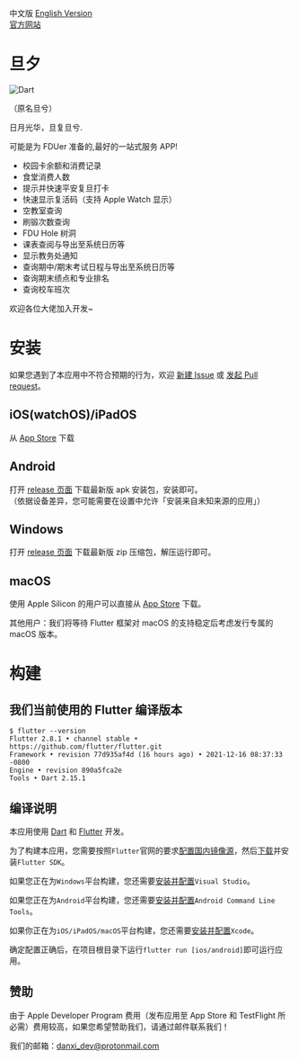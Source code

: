 中文版 [English Version](README_EN.md)  
[官方网站](https://danxi-dev.github.io)  

# 旦夕
![Dart](https://github.com/w568w/DanXi/workflows/Dart/badge.svg)  
  
（原名旦兮）

日月光华，旦复旦兮.
  
可能是为 FDUer 准备的,最好的一站式服务 APP!  

- 校园卡余额和消费记录
- 食堂消费人数
- 提示并快速平安复旦打卡
- 快速显示复活码（支持 Apple Watch 显示）
- 空教室查询
- 刷锻次数查询
- FDU Hole 树洞
- 课表查阅与导出至系统日历等
- 显示教务处通知
- 查询期中/期末考试日程与导出至系统日历等
- 查询期末绩点和专业排名
- 查询校车班次

欢迎各位大佬加入开发~

# 安装
如果您遇到了本应用中不符合预期的行为，欢迎 [新建 Issue](https://github.com/DanXi-Dev/DanXi/issues/new/choose) 或 [发起 Pull request](https://github.com/DanXi-Dev/DanXi/compare)。

## iOS(watchOS)/iPadOS

从 [App Store](https://apps.apple.com/app/id1568629997) 下载

## Android
打开 [release 页面](https://github.com/DanXi-Dev/DanXi/releases/latest) 下载最新版 apk 安装包，安装即可。  
（依据设备差异，您可能需要在设置中允许「安装来自未知来源的应用」）

## Windows
打开 [release 页面](https://github.com/DanXi-Dev/DanXi/releases/latest) 下载最新版 zip 压缩包，解压运行即可。  

## macOS
使用 Apple Silicon 的用户可以直接从 [App Store](https://apps.apple.com/app/id1568629997) 下载。

其他用户：我们将等待 Flutter 框架对 macOS 的支持稳定后考虑发行专属的 macOS 版本。

# 构建
## 我们当前使用的 Flutter 编译版本

```shell script
$ flutter --version
Flutter 2.8.1 • channel stable • https://github.com/flutter/flutter.git
Framework • revision 77d935af4d (16 hours ago) • 2021-12-16 08:37:33 -0800
Engine • revision 890a5fca2e
Tools • Dart 2.15.1
```
## 编译说明
本应用使用 [Dart](https://dart.cn/) 和 [Flutter](https://flutter.cn/) 开发。  
  
为了构建本应用，您需要按照`Flutter`官网的要求[配置国内镜像源](https://flutter.cn/community/china)，然后[下载](https://flutter.cn/docs/get-started/install)并安装`Flutter SDK`。    
  
如果您正在为`Windows`平台构建，您还需要[安装并配置](https://visualstudio.microsoft.com/zh-hans/downloads/)`Visual Studio`。  
  
如果您正在为`Android`平台构建，您还需要[安装并配置](https://developer.android.google.cn/studio)`Android Command Line Tools`。
   
如果你正在为`iOS/iPadOS/macOS`平台构建，您还需要[安装并配置](https://apps.apple.com/app/id497799835)`Xcode`。
  
确定配置正确后，在项目根目录下运行`flutter run [ios/android]`即可运行应用。

## 赞助
由于 Apple Developer Program 费用（发布应用至 App Store 和 TestFlight 所必需）费用较高，如果您希望赞助我们，请通过邮件联系我们！

我们的邮箱：[danxi_dev@protonmail.com](mailto:danxi_dev@protonmail.com)
